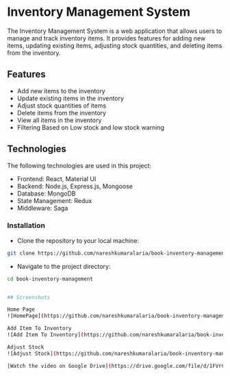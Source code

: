 # Inventory Management System
The Inventory Management System is a web application that allows users to manage and track inventory items. It provides features for adding new items, updating existing items, adjusting stock quantities, and deleting items from the inventory.

## Features

- Add new items to the inventory
- Update existing items in the inventory
- Adjust stock quantities of items
- Delete items from the inventory
- View all items in the inventory
- Filtering Based on Low stock and low stock warning


## Technologies

The following technologies are used in this project:

- Frontend: React, Material UI
- Backend: Node.js, Express.js, Mongoose
- Database: MongoDB
- State Management: Redux
- Middleware: Saga


### Installation

- Clone the repository to your local machine:
```bash
git clone https://github.com/nareshkumaralaria/book-inventory-management.git

```
- Navigate to the project directory:
```bash
cd book-inventory-management


## Screenshots

Home Page
![HomePage](https://github.com/nareshkumaralaria/book-inventory-management/assets/57484597/a2a11661-ec76-4e9c-ac68-20ffd0986641)

Add Item To Inventory
![Add Item To Inventory](https://github.com/nareshkumaralaria/book-inventory-management/assets/57484597/66ac5e96-1d0e-499a-9a91-e9690fa657cc)

Adjust Stock
![Adjust Stock](https://github.com/nareshkumaralaria/book-inventory-management/assets/57484597/f474d793-dd4c-4ba7-b612-64b5d0b5c558)

[Watch the video on Google Drive](https://drive.google.com/file/d/1FVrCPKQrc5xisRaVhaZuSNxOxnRJ93H5/view?usp=sharing)

